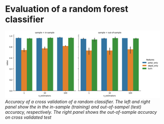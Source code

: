 # Evaluation of a random forest classifier

![Accuracy](../notebooks/plots/iris_feature_estimator_accuracy.png)
_Accuracy of a cross validation of a random classifier. The left and right panel show the in the in-sample (training) and out-of-sampel (test) accuracy, respectively. The right panel shows the out-of-sample accuracy on cross validated test_
